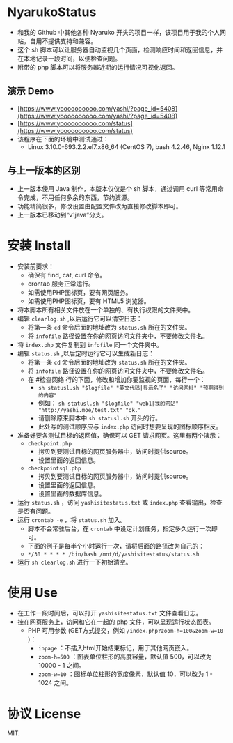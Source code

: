 # NyarukoStatus
- 和我的 Github 中其他各种 Nyaruko 开头的项目一样，该项目用于我的个人网站，自用不提供支持和兼容。
- 这个 sh 脚本可以让服务器自动监视几个页面，检测响应时间和返回信息，并在本地记录一段时间，以便检查问题。
- 附带的 php 脚本可以将服务器近期的运行情况可视化返回。

## 演示 Demo
- [https://www.yoooooooooo.com/yashi/?page_id=5408](https://www.yoooooooooo.com/yashi/?page_id=5408)
- [https://www.yoooooooooo.com/status](https://www.yoooooooooo.com/status)
- 该程序在下面的环境中测试通过：
  - Linux 3.10.0-693.2.2.el7.x86_64 (CentOS 7), bash 4.2.46, Nginx 1.12.1

## 与上一版本的区别
- 上一版本使用 Java 制作，本版本仅仅是个 sh 脚本，通过调用 curl 等常用命令完成，不用任何多余的东西，节约资源。
- 功能精简很多，修改设置由配置文件改为直接修改脚本即可。
- 上一版本已移动到“v1java”分支。

# 安装 Install
- 安装前要求：
  - 确保有 find, cat, curl 命令。
  - crontab 服务正常运行。
  - 如需使用PHP图标页，要有网页服务。
  - 如需使用PHP图标页，要有 HTML5 浏览器。
- 将本脚本所有相关文件放在一个单独的、有执行权限的文件夹中。
- 编辑 `clearlog.sh` ,以后运行它可以清空日志：
  - 将第一条 `cd` 命令后面的地址改为 `status.sh` 所在的文件夹。
  - 将 `infofile` 路径设置在你的网页访问文件夹中，不要修改文件名。
- 将 `index.php` 文件复制到 `infofile` 同一个文件夹中。
- 编辑 `status.sh` ,以后定时运行它可以生成新日志：
  - 将第一条 `cd` 命令后面的地址改为 `status.sh` 所在的文件夹。
  - 将 `infofile` 路径设置在你的网页访问文件夹中，不要修改文件名。
  - 在 #检查网络 行的下面，修改和增加你要监视的页面，每行一个：
    - `sh statusl.sh "$logfile" "英文代码|显示名子" "访问网址" "预期得到的内容"`
    - 例如： `sh statusl.sh "$logfile" "web1|我的网站" "http://yashi.moe/test.txt" "ok."`
    - 请删除原来脚本中 `sh statusl.sh` 开头的行。
    - 此处写的测试顺序应与 `index.php` 访问时想要呈现的图标顺序相反。
- 准备好要各测试目标的返回值，确保可以 GET 请求网页。这里有两个演示：
  - `checkpoint.php`
    - 拷贝到要测试目标的网页服务器中，访问时提供source。
    - 设置里面的返回信息。
  - `checkpointsql.php`
    - 拷贝到要测试目标的网页服务器中，访问时提供source。
    - 设置里面的返回信息。
    - 设置里面的数据库信息。
- 运行 `status.sh` ，访问 `yashisitestatus.txt` 或 `index.php` 查看输出，检查是否有问题。
- 运行 `crontab -e` ，将 `status.sh` 加入。
  - 脚本不会常驻后台，在 `crontab` 中设定计划任务，指定多久运行一次即可。
  - 下面的例子是每半个小时运行一次，请将后面的路径改为自己的：
  - `*/30 * * * * /bin/bash /mnt/d/yashisitestatus/status.sh`
- 运行 `sh clearlog.sh` 进行一下初始清空。

# 使用 Use
- 在工作一段时间后，可以打开 `yashisitestatus.txt` 文件查看日志。
- 挂在网页服务上，访问和它在一起的 php 文件，可以呈现运行状态图表。
  - PHP 可用参数 (GET方式提交，例如 `/index.php?zoom-h=100&zoom-w=10` )：
    - `inpage` ：不插入html开始结束标记，用于其他网页嵌入。
    - `zoom-h=500` ：图表单位柱形的高度容量，默认值 500，可以改为 10000 - 1 之间。
    - `zoom-w=10` ：图标单位柱形的宽度像素，默认值 10，可以改为 1 - 1024 之间。

# 协议 License
MIT.